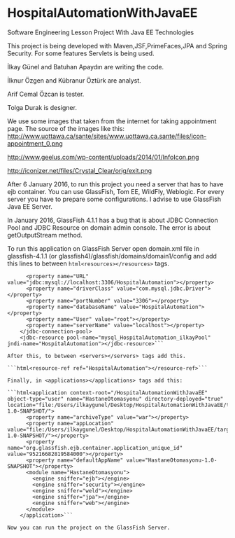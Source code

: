# HospitalAutomationWithJavaEE

Software Engineering Lesson Project With Java EE Technologies

This project is being developed with Maven,JSF,PrimeFaces,JPA and Spring Security. For some features Servlets is being used.

İlkay Günel and Batuhan Apaydın are writing the code.

İlknur Özgen and Kübranur Öztürk are analyst.

Arif Cemal Özcan is tester.

Tolga Durak is designer.

We use some images that taken from the internet for taking appointment page.
The source of the images like this:
http://www.uottawa.ca/sante/sites/www.uottawa.ca.sante/files/icon-appointment_0.png

http://www.geelus.com/wp-content/uploads/2014/01/InfoIcon.png

http://iconizer.net/files/Crystal_Clear/orig/exit.png

After 6 January 2016, to run this project you need a server that has to have ejb container. You can use GlassFish, Tom EE, WildFly, Weblogic. For every server you have to prepare some configurations. I advise to use GlassFish Java EE Server.

In January 2016, GlassFish 4.1.1 has a bug that is about JDBC Connection Pool and JDBC Resource on domain admin console. The error is about getOutputStream method.

To run this application on GlassFish Server open domain.xml file in glassfish-4.1.1 (or glassfish4)/glassfish/domains/domain1/config and add this lines to between  ```html<resources></resources>``` tags.

```html<jdbc-connection-pool datasource-classname="com.mysql.jdbc.jdbc2.optional.MysqlDataSource" name="mysql_HospitalAutomation_ilkayPool" wrap-jdbc-objects="false" connection-validation-method="auto-commit" res-type="javax.sql.DataSource">
      <property name="URL" value="jdbc:mysql://localhost:3306/HospitalAutomation"></property>
      <property name="driverClass" value="com.mysql.jdbc.Driver"></property>
      <property name="portNumber" value="3306"></property>
      <property name="databaseName" value="HospitalAutomation"></property>
      <property name="User" value="root"></property>
      <property name="serverName" value="localhost"></property>
    </jdbc-connection-pool>
    <jdbc-resource pool-name="mysql_HospitalAutomation_ilkayPool" jndi-name="HospitalAutomation"></jdbc-resource>```

After this, to between <servers></servers> tags add this.

```html<resource-ref ref="HospitalAutomation"></resource-ref>```

Finally, in <applications></applications> tags add this:

```html<application context-root="/HospitalAutomationWithJavaEE" object-type="user" name="HastaneOtomasyonu" directory-deployed="true" location="file:/Users/ilkaygunel/Desktop/HospitalAutomationWithJavaEE/target/HastaneOtomasyonu-1.0-SNAPSHOT/">
      <property name="archiveType" value="war"></property>
      <property name="appLocation" value="file:/Users/ilkaygunel/Desktop/HospitalAutomationWithJavaEE/target/HastaneOtomasyonu-1.0-SNAPSHOT/"></property>
      <property name="org.glassfish.ejb.container.application_unique_id" value="95216682819584000"></property>
      <property name="defaultAppName" value="HastaneOtomasyonu-1.0-SNAPSHOT"></property>
      <module name="HastaneOtomasyonu">
        <engine sniffer="ejb"></engine>
        <engine sniffer="security"></engine>
        <engine sniffer="weld"></engine>
        <engine sniffer="jpa"></engine>
        <engine sniffer="web"></engine>
      </module>
    </application>```

Now you can run the project on the GlassFish Server.